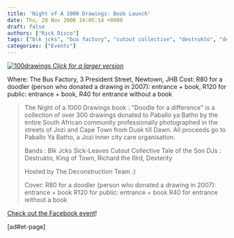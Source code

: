 ```yaml
---
title: 'Night of A 1000 Drawings: Book Launch'
date: Thu, 20 Nov 2008 14:05:14 +0000
draft: false
authors: ["Rick Disco"]
tags: ["blk jcks", "bus factory", "cutout collective", "destrukto", "dexterity", "doodle for a difference", "event", "jhb", "johannesburg", "king of town", "newtown", "night of a 1000 drawings", "richard the third", "sick-leaves", "tale of the son"]
categories: ["Events"]
---
```


 [![](/wp-content/uploads/2008/11/100drawings-300x171.jpg "100drawings") _Click for a larger version_](/wp-content/uploads/2008/11/100drawings.jpg)

Where: The Bus Factory, 3 President Street, Newtown, JHB Cost: R80 for a doodler (person who donated a drawing in 2007): entrance + book, R120 for public: entrance + book, R40 for entrance without a book

> The Night of a 1000 Drawings book : "Doodle for a difference" is a collection of over 300 drawings donated to Paballo ya Batho by the entire South African community professionally photographed in the streets of Jozi and Cape Town from Dusk till Dawn. All proceeds go to Paballo Ya Batho, a Jozi inner city care organisation.
>
> Bands : Blk Jcks Sick-Leaves Cutout Collective Tale of the Son DJs : Destrukto, King of Town, Richard the IIIrd, Dexterity
>
> Hosted by The Deconstruction Team :)
>
> Cover: R80 for a doodler (person who donated a drawing in 2007): entrance + book R120 for public: entrance + book R40 for entrance without a book

[Check out the Facebook event](http://www.facebook.com/event.php?eid=37528007609 "Facebook Event")!

\[ad#et-page\]